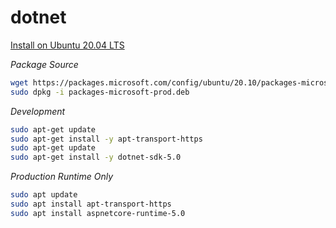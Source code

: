 # dotnet

[Install on Ubuntu 20.04 LTS](https://docs.microsoft.com/en-us/dotnet/core/install/linux-ubuntu)

_Package Source_

```bash
wget https://packages.microsoft.com/config/ubuntu/20.10/packages-microsoft-prod.deb -O packages-microsoft-prod.deb
sudo dpkg -i packages-microsoft-prod.deb
```

_Development_

```bash
sudo apt-get update
sudo apt-get install -y apt-transport-https
sudo apt-get update
sudo apt-get install -y dotnet-sdk-5.0
```

_Production Runtime Only_

```bash
sudo apt update 
sudo apt install apt-transport-https 
sudo apt install aspnetcore-runtime-5.0 
```